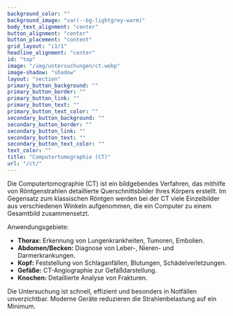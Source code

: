 ```yaml
---
background_color: ""
background_image: "var(--bg-lightgrey-warm)"
body_text_alignment: "center"
button_alignment: "center"
button_placement: "content"
grid_layout: "i1/1"
headline_alignment: "center"
id: "top"
image: "/img/untersuchungen/ct.webp"
image-shadow: "shadow"
layout: "section"
primary_button_background: ""
primary_button_border: ""
primary_button_link: ""
primary_button_text: ""
primary_button_text_color: ""
secondary_button_background: ""
secondary_button_border: ""
secondary_button_link: ""
secondary_button_text: ""
secondary_button_text_color: ""
text_color: ""
title: "Computertomographie (CT)"
url: "/ct/"
---
```



Die Computertomographie (CT) ist ein bildgebendes Verfahren, das mithilfe von Röntgenstrahlen detaillierte Querschnittsbilder Ihres Körpers erstellt. Im Gegensatz zum klassischen Röntgen werden bei der CT viele Einzelbilder aus verschiedenen Winkeln aufgenommen, die ein Computer zu einem Gesamtbild zusammensetzt.

Anwendungsgebiete:

- **Thorax:** Erkennung von Lungenkrankheiten, Tumoren, Embolien.
- **Abdomen/Becken:** Diagnose von Leber-, Nieren- und Darmerkrankungen.
- **Kopf:** Feststellung von Schlaganfällen, Blutungen, Schädelverletzungen.
- **Gefäße:** CT-Angiographie zur Gefäßdarstellung.
- **Knochen:** Detaillierte Analyse von Frakturen.

Die Untersuchung ist schnell, effizient und besonders in Notfällen unverzichtbar. Moderne Geräte reduzieren die Strahlenbelastung auf ein Minimum.
